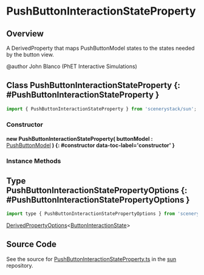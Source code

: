 # PushButtonInteractionStateProperty

## Overview

A DerivedProperty that maps PushButtonModel states to the states needed by the button view.

@author John Blanco (PhET Interactive Simulations)

## Class PushButtonInteractionStateProperty {: #PushButtonInteractionStateProperty }


```js
import { PushButtonInteractionStateProperty } from 'scenerystack/sun';
```
### Constructor

#### new PushButtonInteractionStateProperty( buttonModel : <span style="font-weight: 400;">[PushButtonModel](../sun/PushButtonModel.md)</span> ) {: #constructor data-toc-label='constructor' }

### Instance Methods





## Type PushButtonInteractionStatePropertyOptions {: #PushButtonInteractionStatePropertyOptions }


```js
import type { PushButtonInteractionStatePropertyOptions } from 'scenerystack/sun';
```
[DerivedPropertyOptions](../axon/DerivedProperty.md#DerivedPropertyOptions)&lt;[ButtonInteractionState](../sun/ButtonInteractionState.md)&gt;



## Source Code

See the source for [PushButtonInteractionStateProperty.ts](https://github.com/phetsims/sun/blob/main/js/buttons/PushButtonInteractionStateProperty.ts) in the [sun](https://github.com/phetsims/sun) repository.
